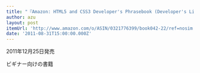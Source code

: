 ```yaml
---
title: "『Amazon: HTML5 and CSS3 Developer's Phrasebook (Developer's Library): Christian Wenz』"
author: azu
layout: post
itemUrl: 'http://www.amazon.com/o/ASIN/0321776399/book042-22/ref=nosim'
date: '2011-08-31T15:00:00.000Z'
---
```

2011年12月25日発売

ビギナー向けの書籍
